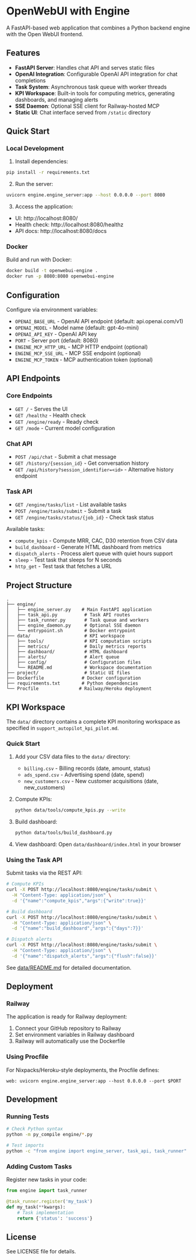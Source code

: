 # OpenWebUI with Engine

A FastAPI-based web application that combines a Python backend engine with the Open WebUI frontend.

## Features

- **FastAPI Server**: Handles chat API and serves static files
- **OpenAI Integration**: Configurable OpenAI API integration for chat completions
- **Task System**: Asynchronous task queue with worker threads
- **KPI Workspace**: Built-in tools for computing metrics, generating dashboards, and managing alerts
- **SSE Daemon**: Optional SSE client for Railway-hosted MCP
- **Static UI**: Chat interface served from `/static` directory

## Quick Start

### Local Development

1. Install dependencies:
```bash
pip install -r requirements.txt
```

2. Run the server:
```bash
uvicorn engine.engine_server:app --host 0.0.0.0 --port 8080
```

3. Access the application:
- UI: http://localhost:8080/
- Health check: http://localhost:8080/healthz
- API docs: http://localhost:8080/docs

### Docker

Build and run with Docker:

```bash
docker build -t openwebui-engine .
docker run -p 8080:8080 openwebui-engine
```

## Configuration

Configure via environment variables:

- `OPENAI_BASE_URL` - OpenAI API endpoint (default: api.openai.com/v1)
- `OPENAI_MODEL` - Model name (default: gpt-4o-mini)
- `OPENAI_API_KEY` - OpenAI API key
- `PORT` - Server port (default: 8080)
- `ENGINE_MCP_HTTP_URL` - MCP HTTP endpoint (optional)
- `ENGINE_MCP_SSE_URL` - MCP SSE endpoint (optional)
- `ENGINE_MCP_TOKEN` - MCP authentication token (optional)

## API Endpoints

### Core Endpoints
- `GET /` - Serves the UI
- `GET /healthz` - Health check
- `GET /engine/ready` - Ready check
- `GET /mode` - Current model configuration

### Chat API
- `POST /api/chat` - Submit a chat message
- `GET /history/{session_id}` - Get conversation history
- `GET /api/history?session_identifier=<id>` - Alternative history endpoint

### Task API
- `GET /engine/tasks/list` - List available tasks
- `POST /engine/tasks/submit` - Submit a task
- `GET /engine/tasks/status/{job_id}` - Check task status

Available tasks:
- `compute_kpis` - Compute MRR, CAC, D30 retention from CSV data
- `build_dashboard` - Generate HTML dashboard from metrics
- `dispatch_alerts` - Process alert queue with quiet hours support
- `sleep` - Test task that sleeps for N seconds
- `http_get` - Test task that fetches a URL

## Project Structure

```
.
├── engine/
│   ├── engine_server.py    # Main FastAPI application
│   ├── task_api.py          # Task API routes
│   ├── task_runner.py       # Task queue and workers
│   ├── engine_daemon.py     # Optional SSE daemon
│   └── entrypoint.sh        # Docker entrypoint
├── data/                    # KPI workspace
│   ├── tools/               # KPI computation scripts
│   ├── metrics/             # Daily metrics reports
│   ├── dashboard/           # HTML dashboard
│   ├── alerts/              # Alert queue
│   ├── config/              # Configuration files
│   └── README.md            # Workspace documentation
├── project/                 # Static UI files
├── Dockerfile              # Docker configuration
├── requirements.txt        # Python dependencies
└── Procfile               # Railway/Heroku deployment
```

## KPI Workspace

The `data/` directory contains a complete KPI monitoring workspace as specified in `support_autopilot_kpi_pilot.md`.

### Quick Start

1. Add your CSV data files to the `data/` directory:
   - `billing.csv` - Billing records (date, amount, status)
   - `ads_spend.csv` - Advertising spend (date, spend)
   - `new_customers.csv` - New customer acquisitions (date, new_customers)

2. Compute KPIs:
   ```bash
   python data/tools/compute_kpis.py --write
   ```

3. Build dashboard:
   ```bash
   python data/tools/build_dashboard.py
   ```

4. View dashboard:
   Open `data/dashboard/index.html` in your browser

### Using the Task API

Submit tasks via the REST API:

```bash
# Compute KPIs
curl -X POST http://localhost:8080/engine/tasks/submit \
  -H "Content-Type: application/json" \
  -d '{"name":"compute_kpis","args":{"write":true}}'

# Build dashboard
curl -X POST http://localhost:8080/engine/tasks/submit \
  -H "Content-Type: application/json" \
  -d '{"name":"build_dashboard","args":{"days":7}}'

# Dispatch alerts
curl -X POST http://localhost:8080/engine/tasks/submit \
  -H "Content-Type: application/json" \
  -d '{"name":"dispatch_alerts","args":{"flush":false}}'
```

See [data/README.md](data/README.md) for detailed documentation.

## Deployment

### Railway

The application is ready for Railway deployment:

1. Connect your GitHub repository to Railway
2. Set environment variables in Railway dashboard
3. Railway will automatically use the Dockerfile

### Using Procfile

For Nixpacks/Heroku-style deployments, the Procfile defines:
```
web: uvicorn engine.engine_server:app --host 0.0.0.0 --port $PORT
```

## Development

### Running Tests

```bash
# Check Python syntax
python -m py_compile engine/*.py

# Test imports
python -c "from engine import engine_server, task_api, task_runner"
```

### Adding Custom Tasks

Register new tasks in your code:

```python
from engine import task_runner

@task_runner.register('my_task')
def my_task(**kwargs):
    # Task implementation
    return {'status': 'success'}
```

## License

See LICENSE file for details.
